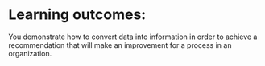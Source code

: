 <h1>Learning outcomes:</h1> You demonstrate how to convert data into information in order to achieve a recommendation that will make an improvement for a process in an organization.
